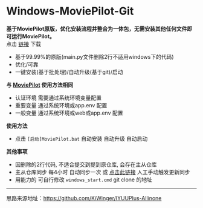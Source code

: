 # Windows-MoviePilot-Git


 **基于MoviePilot原版，优化安装流程并整合为一体包，无需安装其他任何文件即可运行MoviePilot。**  
 点击 [链接](https://github.com/developer-wlj/Windows-MoviePilot/archive/refs/heads/Windows-MoviePilot-Git.zip) 下载 
 - 基于99.99%的原版(main.py文件删除2行不适用windows下的代码)
 - 优化/可靠
 - 一键安装(基于批处理)/自动升级(基于git)/启动

 **与 [MoviePilot](https://github.com/jxxghp/MoviePilot) 使用方法相同**
 - 认证环境 需要通过系统环境变量配置
 - 重要变量 通过系统环境或app.env 配置
 - 一般变量 通过系统环境或web或app.env 配置

 **使用方法**
 - 点击 `[启动]MoviePilot.bat` 自动安装 自动升级 自动启动

 **其他事项**
 - 因删除的2行代码, 不适合提交到提到原仓库, 会存在主从仓库
 - 主从仓库同步 每4小时 自动同步一次 或 [点击此链接](https://i965.xyz/update) 人工手动触发更新同步
 - 用能力的 可自行修改 `windows_start.cmd` git clone 的地址

 ***
 思路来源地址：https://github.com/KiWinger/IYUUPlus-Allinone
